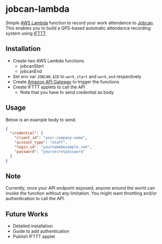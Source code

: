 # jobcan-lambda

Simple [AWS Lambda](https://aws.amazon.com/lambda/) function to record your work attendance to [Jobcan](https://jobcan.ne.jp/).
This enables you to build a GPS-based automatic attendance recording system using [IFTTT](https://ifttt.com).

## Installation

- Create two AWS Lambda functions
  - jobcanStart
  - jobcanEnd
- Set env var `JOBCAN_AID` to `work_start` and `work_end` respectively
- Create [Amazon API Gateway](https://aws.amazon.com/api-gateway/) to trigger the functions
- Create IFTTT applets to call the API
  - Note that you have to send credential as body

## Usage

Below is an example body to send.

```json
{
  "credential": {
    "client_id": "your-company-name",
    "account_type": "staff",
    "login_id": "yourname@example.com",
    "password": "yoursecretpassword"
  }
}
```

## Note

Currently, once your API endpoint exposed, anyone around the world can invoke the function without any limitation.
You might want throttling and/or authentication to call the API.

## Future Works

- Detailed installation
- Guide to add authentication
- Publish IFTTT applet
